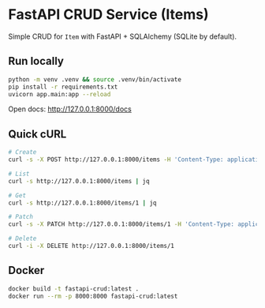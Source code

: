 
# FastAPI CRUD Service (Items)

Simple CRUD for `Item` with FastAPI + SQLAlchemy (SQLite by default).

## Run locally
```bash
python -m venv .venv && source .venv/bin/activate
pip install -r requirements.txt
uvicorn app.main:app --reload
```
Open docs: http://127.0.0.1:8000/docs

## Quick cURL
```bash
# Create
curl -s -X POST http://127.0.0.1:8000/items -H 'Content-Type: application/json'   -d '{"name":"pen","description":"blue ink","price":12.5}' | jq

# List
curl -s http://127.0.0.1:8000/items | jq

# Get
curl -s http://127.0.0.1:8000/items/1 | jq

# Patch
curl -s -X PATCH http://127.0.0.1:8000/items/1 -H 'Content-Type: application/json'   -d '{"price": 9.99}' | jq

# Delete
curl -i -X DELETE http://127.0.0.1:8000/items/1
```

## Docker
```bash
docker build -t fastapi-crud:latest .
docker run --rm -p 8000:8000 fastapi-crud:latest
```
